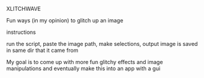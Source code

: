 XLITCHWAVE

Fun ways (in my opinion) to glitch up an image

instructions

run the script, paste the image path, make selections, output image is saved in same dir that it came from

My goal is to come up with more fun glitchy effects and image manipulations and eventually make this into an app with a gui
